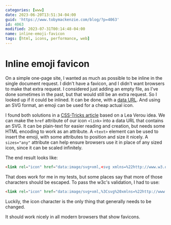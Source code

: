 ```yaml
---
categories: [www]
date: 2023-06-20T13:51:34-04:00
guid: 'https://www.tobymackenzie.com/blog/?p=4063'
id: 4063
modified: 2023-07-31T00:14:48-04:00
name: inline-emoji-favicon
tags: [html, icons, performance, web]
---
```


Inline emoji favicon
====================

On a simple one-page site, I wanted as much as possible to be inline in the single document request.  I didn't have a favicon, and I didn't want browsers to make that extra request.  I considered just adding an empty file, as I've done sometimes in the past, but that would still be an extra request.  So I looked up if it could be inlined.  It can be done, with a [data URL](https://developer.mozilla.org/en-US/docs/web/http/basics_of_http/data_urls).  And using an SVG format, an emoji can be used for a cheap actual icon.

<!--more-->

I found both solutions in a [CSS-Tricks article](https://css-tricks.com/emoji-as-a-favicon/) based on a Lea Verou idea.  We can make the `href` attribute of our icon `<link>` into a data URL that contains an SVG.  It can be plain-text for easier reading and creation, but needs some HTML encoding to work as an attribute.  A `<text>` element can be used to insert the emoji, with some attributes to position and size it nicely.  A `sizes="any"` attribute can help ensure browsers use it in place of any sized icon, since it can be scaled infinitely.

The end result looks like:

``` html
<link rel="icon" href="data:image/svg+xml,<svg xmlns=%22http://www.w3.org/2000/svg%22 viewBox=%220 0 100 100%22><text y=%22.9em%22 font-size=%2290%22>✌️</text></svg>" sizes="any" />
```

That does work for me in my tests, but some places say that more of those characters should be escaped.  To pass the w3c's validation, I had to use:

``` html
<link rel="icon" href="data:image/svg+xml,%3Csvg%20xmlns=%22http://www.w3.org/2000/svg%22%20viewBox=%220%200%20100%20100%22%3E%3Ctext%20y=%22.9em%22%20font-size=%2290%22%3E✌️%3C/text%3E%3C/svg%3E" sizes="any" />
```

Luckily, the icon character is the only thing that generally needs to be changed.

It should work nicely in all modern browsers that show favicons.
